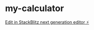 # my-calculator

[Edit in StackBlitz next generation editor ⚡️](https://stackblitz.com/~/github.com/n14alr/my-calculator)